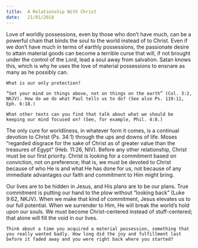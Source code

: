 ```yaml
---
title:  A Relationship With Christ
date:   21/01/2018
---
```


Love of worldly possessions, even by those who don’t have much, can be a powerful chain that binds the soul to the world instead of to Christ. Even if we don’t have much in terms of earthly possessions, the passionate desire to attain material goods can become a terrible curse that will, if not brought under the control of the Lord, lead a soul away from salvation. Satan knows this, which is why he uses the love of material possessions to ensnare as many as he possibly can.

`What is our only protection?`

`“Set your mind on things above, not on things on the earth” (Col. 3:2, NKJV). How do we do what Paul tells us to do? (See also Ps. 119:11, Eph. 6:18.)`

`What other texts can you find that talk about what we should be keeping our mind focused on? (See, for example, Phil. 4:8.)`

The only cure for worldliness, in whatever form it comes, is a continual devotion to Christ (Ps. 34:1) through the ups and downs of life. Moses “regarded disgrace for the sake of Christ as of greater value than the treasures of Egypt” (Heb. 11:26, NIV). Before any other relationship, Christ must be our first priority. Christ is looking for a commitment based on conviction, not on preference; that is, we must be devoted to Christ because of who He is and what He has done for us, not because of any immediate advantages our faith and commitment to Him might bring.

Our lives are to be hidden in Jesus, and His plans are to be our plans. True commitment is putting our hand to the plow without “looking back” (Luke 9:62, NKJV). When we make that kind of commitment, Jesus elevates us to our full potential. When we surrender to Him, He will break the world’s hold upon our souls. We must become Christ-centered instead of stuff-centered; that alone will fill the void in our lives.

`Think about a time you acquired a material possession, something that you really wanted badly. How long did the joy and fulfillment last before it faded away and you were right back where you started?`
